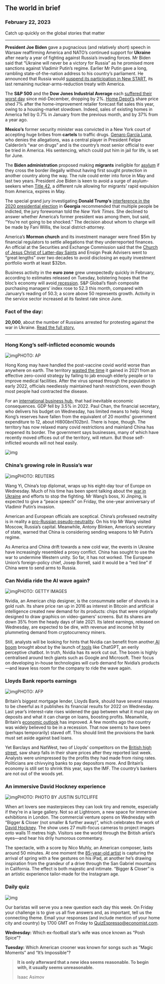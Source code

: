 ## The world in brief

### February 22, 2023

Catch up quickly on the global stories that matter

------

**President Joe Biden** gave a pugnacious (and relatively short) speech in Warsaw reaffirming America and NATO’s continued support for **Ukraine** after nearly a year of fighting against Russia’s invading forces. Mr Biden said that “Ukraine will never be a victory for Russia” as he promised more sanctions against Vladimir Putin’s regime. Earlier Mr Putin gave a long, rambling state-of-the-nation address to his country’s parliament. He announced that Russia would [suspend its participation in New START](https://www.economist.com/europe/2023/02/21/vladimir-putin-pulls-russia-out-of-its-last-nuclear-arms-control-treaty), its last remaining nuclear-arms-reduction treaty with America.

The **S&P 500** and the **Dow Jones Industrial Average** each [suffered their worst day](https://www.economist.com/briefing/2023/02/16/lots-of-investors-think-inflation-is-under-control-not-so-fast) since mid-December, dropping by 2%. [Home Depot’s](https://www.economist.com/business/2023/02/21/a-warning-from-walmart-about-the-health-of-the-american-consumer) share price shed 7% after the home-improvement retailer forecast flat sales this year, owing to a housing-market slowdown. Indeed, sales of existing homes in America fell by 0.7% in January from the previous month, and by 37% from a year ago.

**Mexico’s** former security minister was convicted in a New York court of accepting huge bribes from **cartels** to traffic drugs. [Genaro García Luna](https://www.economist.com/the-americas/2023/01/26/a-trial-in-new-york-exposes-us-mexican-counter-narcotics-tensions), who denies the allegations, was a central player in President Felipe Calderón’s “war on drugs” and is the country’s most senior official to ever be tried in America. His sentencing, which could put him in jail for life, is set for June.

The **Biden administration** proposed making **migrants** ineligible for [asylum](https://www.economist.com/united-states/2022/05/22/the-title-42-furore-highlights-americas-broken-immigration-system) if they cross the border illegally without having first sought protection in another country along the way. The rule could enter into force in May and last two years. President Joe Biden is keen to avoid a surge of asylum-seekers when [Title 42](https://www.economist.com/united-states/2022/12/20/title-42-might-be-nixed), a different rule allowing for migrants’ rapid expulsion from America, expires in May.

The special grand jury investigating **Donald Trump’s** [interference in the 2020 presidential election](https://www.economist.com/the-economist-explains/2022/10/05/how-much-legal-jeopardy-is-donald-trump-in) in **Georgia** recommended that multiple people be indicted, the jury forewoman told the *New York Times*. She declined to answer whether America’s former president was among them, but said, “You’re not going to be shocked.” The decision about whom to charge will be made by Fani Willis, the local district-attorney.

America’s **Mormon church** and its investment manager were fined $5m by financial regulators to settle allegations that they underreported finances. An official at the Securities and Exchange Commission said that the [Church of Jesus Christ of Latter-day Saints](https://www.economist.com/united-states/2022/01/08/can-mormonism-thrive-as-a-global-religion) and Ensign Peak Advisers went to “great lengths” over two decades to avoid disclosing an equity investment portfolio worth at least $32bn.

Business activity in the **euro zone** grew unexpectedly quickly in February, according to estimates released on Tuesday, bolstering hopes that the bloc’s economy will avoid[ recession](https://www.economist.com/finance-and-economics/2023/01/24/how-the-world-economy-could-avoid-recession). S&P Global’s flash composite purchasing managers’ index rose to 52.3 this month, compared with January’s reading of 50.3; a score above 50 represents growth. Activity in the service sector increased at its fastest rate since June.



### **Fact of the day:** 

**20,000**, about the number of Russians arrested for protesting against the war in Ukraine. [Read the full story.](https://www.economist.com/briefing/2023/02/20/the-invasion-has-stalled-but-putins-war-on-dissent-marches-on)



------



### Hong Kong’s self-inflicted economic wounds

![img](https://niceboy.online/insight/public/Espresso/PHOTOS/20230225_dap320.jpg)PHOTO: AP

Hong Kong may have handled the post-vaccine covid world worse than anywhere on earth. The territory [wasted the time](https://www.economist.com/china/2022/02/25/hong-kongs-refusal-to-live-with-covid-19-is-causing-chaos) it gained in 2021 from an effective zero-covid strategy by failing to jab enough elderly people or to improve medical facilities. After the virus spread through the population in early 2022, officials needlessly maintained harsh restrictions, even though most people had contracted the disease.

For an [international business hub](https://www.economist.com/finance-and-economics/2018/03/01/hong-kong-and-singapore-succumb-to-the-lure-of-dual-class-shares), that had inevitable economic consequences. GDP fell by 3.5% in 2022. Paul Chan, the financial secretary, who delivers his budget on Wednesday, has limited means to help: Hong Kong’s reserves have fallen from the equivalent of 20 months’ government expenditure to 12, about HI$800bn ($102bn). There is hope, though. The territory has now relaxed many covid restrictions and mainland China has reopened its border. The government says businesses, many of which have recently moved offices out of the territory, will return. But those self-inflicted wounds will not heal easily.

![img](https://niceboy.online/insight/public/Espresso/PHOTOS/20230225_DAC049.jpg)



### China’s growing role in Russia’s war

![img](https://niceboy.online/insight/public/Espresso/PHOTOS/20230225_dap322.jpg)PHOTO: REUTERS

Wang Yi, China’s top diplomat, wraps up his eight-day tour of Europe on Wednesday. Much of his time has been spent talking about the [war in Ukraine](https://www.economist.com/china/2023/02/20/the-conflict-in-ukraine-risks-inflaming-the-sino-american-rivalry) and efforts to stop the fighting. Mr Wang’s boss, Xi Jinping, is expected to give a “peace speech” on Friday, the one-year anniversary of Vladimir Putin’s invasion.

American and European officials are sceptical. China’s professed neutrality is in reality a [pro-Russian pseudo-neutrality](https://www.economist.com/china/vladimir-putin-is-an-imperialist-but-china-does-not-care/21807942). On his trip Mr Wang visited Moscow, Russia’s capital. Meanwhile, Antony Blinken, America’s secretary of state, warned that China is considering sending weapons to Mr Putin’s regime.

As America and China drift towards a new cold war, the events in Ukraine have increasingly resembled a proxy conflict. China has sought to use the war to undermine Western unity. So far, it has not worked. The European Union’s foreign-policy chief, Josep Borrell, said it would be a “red line” if China were to send arms to Russia.



### Can Nvidia ride the AI wave again?

![img](https://niceboy.online/insight/public/Espresso/PHOTOS/20230225_dap325.jpg)PHOTO: GETTY IMAGES

Nvidia, an American chip designer, is the consummate seller of shovels in a gold rush. Its share price ran up in 2016 as interest in Bitcoin and artificial intelligence created new demand for its products: chips that were originally designed to draw graphics on video-gamers’ screens. But its shares are down 35% from the heady days of late 2021. Its latest earnings, released on Wednesday, are expected to be dire, with revenue and income hit by plummeting demand from cryptocurrency miners.

Still, analysts will be looking for hints that Nvidia can benefit from another[ AI boom](https://www.economist.com/finance-and-economics/2023/02/02/the-ai-boom-lessons-from-history) brought about by the launch of[ tools](https://www.economist.com/interactive/briefing/2022/06/11/huge-foundation-models-are-turbo-charging-ai-progress) like ChatGPT, an eerily perceptive chatbot. In truth, Nvidia has its work cut out. The boom is highly centralised around tech giants such as Google and Microsoft. Their focus on developing in-house technologies will curb demand for Nvidia’s products—and leave less room for the company to ride the wave again.



### Lloyds Bank reports earnings

![img](https://niceboy.online/insight/public/Espresso/PHOTOS/20230225_dap321.jpg)PHOTO: AFP

Britain’s biggest mortgage lender, Lloyds Bank, should have several reasons to be cheerful as it publishes its financial results for 2022 on Wednesday. Last year’s interest-rate rises widened the gap between what it must pay on deposits and what it can charge on loans, boosting profits. Meanwhile, Britain’s [economic outlook](https://www.economist.com/britain/2023/02/16/the-shape-of-the-post-pandemic-economy-in-britain) has improved. A few months ago the country was widely believed to be in a recession. That now seems to have been (perhaps temporarily) staved off. This should limit the provisions the bank must set aside against bad loans.

Yet Barclays and NatWest, two of Lloyds’ competitors on the [British high street](https://www.economist.com/britain/2020/03/05/a-new-role-for-britains-high-streets), saw sharp falls in their share prices after they reported last week. Analysts were unimpressed by the profits they had made from rising rates. Politicians are chivvying banks to pay depositors more. And Britain’s economy is still set to shrink this year, says the IMF. The country’s bankers are not out of the woods yet.



### An immersive David Hockney experience

![img](https://niceboy.online/insight/public/Espresso/PHOTOS/20230225_dap323.jpg)PHOTO: PHOTO BY JUSTIN SUTCLIFFE

When art lovers see masterpieces they can look tiny and remote, especially if they’re in a large gallery. Not so at Lightroom, a new space for immersive exhibitions in London. The commercial venture opens on Wednesday with “Bigger & Closer (not smaller & further away)”, which celebrates the work of [David Hockney](https://www.economist.com/1843/2019/02/28/smoking-with-david-hockney). The show uses 27 multi-focus cameras to project images onto walls 11 metres high. Visitors see the world through the British artist’s eyes—and hear his drily humorous commentary.

The spectacle, with a score by Nico Muhly, an American composer, lasts around 50 minutes. At one moment the [85-year-old artist](https://www.economist.com/books-and-arts/2019/06/04/a-fictionalised-biography-of-david-hockney) is capturing the arrival of spring with a few gestures on his iPad, at another he’s drawing inspiration from the grandeur of a drive through the San Gabriel mountains in California. The effect is both majestic and intimate. “Bigger & Closer” is an artistic experience tailor-made for the Instagram age.



### Daily quiz

![img](https://niceboy.online/insight/public/Espresso/PHOTOS/QuizNEW_106.jpeg)

Our baristas will serve you a new question each day this week. On Friday your challenge is to give us all five answers and, as important, tell us the connecting theme. Email your responses (and include mention of your home city and country) by 1700 GMT on Friday to [QuizEspresso@economist.com](https://mail.google.com/mail/?view=cm&fs=1&tf=1&to=QuizEspresso@economist.com).

**Wednesday:** Which ex-football star’s wife was once known as “Posh Spice”?

**Tuesday:** Which American crooner was known for songs such as “Magic Moments” and “It’s Impossible”?



> **It is only afterward that a new idea seems reasonable. To begin with, it usually seems unreasonable.**
>
> Isaac Asimov

